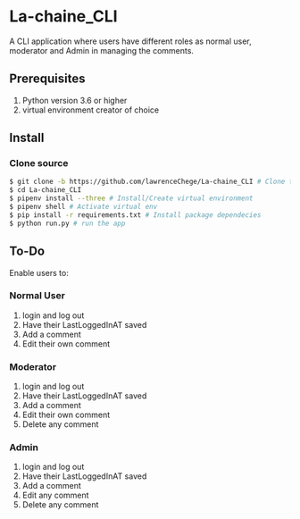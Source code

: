 # La-chaine_CLI
A CLI application where users have different roles as normal user, moderator and Admin in managing the comments.

## Prerequisites

1. Python version 3.6 or higher
2. virtual environment creator of choice 

## Install

### Clone source

```bash
$ git clone -b https://github.com/lawrenceChege/La-chaine_CLI # Clone the repository on the develop branch
$ cd La-chaine_CLI
$ pipenv install --three # Install/Create virtual environment
$ pipenv shell # Activate virtual env
$ pip install -r requirements.txt # Install package dependecies
$ python run.py # run the app
```
## To-Do

Enable users to:

### Normal User

1.  login and log out
2.  Have their LastLoggedInAT saved 
3.  Add a comment
4.  Edit their own comment

### Moderator

1.  login and log out
2.  Have their LastLoggedInAT saved 
3.  Add a comment
4.  Edit their own comment
5.  Delete any comment

### Admin

1.  login and log out
2.  Have their LastLoggedInAT saved 
3.  Add a comment
4.  Edit any comment
5.  Delete any comment




